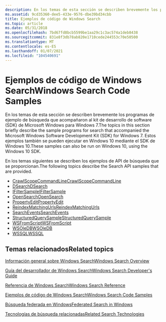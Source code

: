 ```yaml
---
description: En los temas de esta sección se describen brevemente los programas de ejemplo de búsqueda que acompañan al kit de desarrollo de software (SDK) de Microsoft Windows para Windows 7.
ms.assetid: 9cd35360-dee5-433e-9576-dbe39bd34cbb
title: Ejemplos de código de Windows Search
ms.topic: article
ms.date: 05/31/2018
ms.openlocfilehash: 7bd67fd8bcb5599be1aa29c1c3ac574a1deb8438
ms.sourcegitcommit: 831e8f3db78ab820e1710cede244553c70e50500
ms.translationtype: MT
ms.contentlocale: es-ES
ms.lasthandoff: 01/07/2021
ms.locfileid: "104540691"
---
```

# <a name="windows-search-code-samples"></a><span data-ttu-id="0339f-103">Ejemplos de código de Windows Search</span><span class="sxs-lookup"><span data-stu-id="0339f-103">Windows Search Code Samples</span></span>

<span data-ttu-id="0339f-104">En los temas de esta sección se describen brevemente los programas de ejemplo de búsqueda que acompañaron al kit de desarrollo de software (SDK) de Microsoft Windows para Windows 7.</span><span class="sxs-lookup"><span data-stu-id="0339f-104">The topics in this section briefly describe the sample programs for search that accompanied the Microsoft Windows Software Development Kit (SDK) for Windows 7.</span></span> <span data-ttu-id="0339f-105">Estos ejemplos también se pueden ejecutar en Windows 10 mediante el SDK de Windows 10.</span><span class="sxs-lookup"><span data-stu-id="0339f-105">These samples can also be run on Windows 10, using the Windows 10 SDK.</span></span>

<span data-ttu-id="0339f-106">En los temas siguientes se describen los ejemplos de API de búsqueda que se proporcionan.</span><span class="sxs-lookup"><span data-stu-id="0339f-106">The following topics describe the Search API samples that are provided.</span></span>

- [<span data-ttu-id="0339f-107">CrawlScopeCommandLine</span><span class="sxs-lookup"><span data-stu-id="0339f-107">CrawlScopeCommandLine</span></span>](-search-sample-crawlscopecommandline.md)
- [<span data-ttu-id="0339f-108">DSearch</span><span class="sxs-lookup"><span data-stu-id="0339f-108">DSearch</span></span>](-search-sample-dsearch.md)
- [<span data-ttu-id="0339f-109">IFilterSample</span><span class="sxs-lookup"><span data-stu-id="0339f-109">IFilterSample</span></span>](-search-sample-ifiltersample.md)
- [<span data-ttu-id="0339f-110">OpenSearch</span><span class="sxs-lookup"><span data-stu-id="0339f-110">OpenSearch</span></span>](-search-sample-opensearch.md)
- [<span data-ttu-id="0339f-111">PropertyEdit</span><span class="sxs-lookup"><span data-stu-id="0339f-111">PropertyEdit</span></span>](-search-sample-propertyedit.md)
- [<span data-ttu-id="0339f-112">ReindexMatchingUrls</span><span class="sxs-lookup"><span data-stu-id="0339f-112">ReindexMatchingUrls</span></span>](-search-sample-reindexmatchingurls.md)
- [<span data-ttu-id="0339f-113">SearchEvents</span><span class="sxs-lookup"><span data-stu-id="0339f-113">SearchEvents</span></span>](-search-sample-searchevents.md)
- [<span data-ttu-id="0339f-114">StructuredQuerySample</span><span class="sxs-lookup"><span data-stu-id="0339f-114">StructuredQuerySample</span></span>](-search-sample-structuredquerysample.md)
- [<span data-ttu-id="0339f-115">WSFromScript</span><span class="sxs-lookup"><span data-stu-id="0339f-115">WSFromScript</span></span>](-search-sample-wsfromscript.md)
- [<span data-ttu-id="0339f-116">WSOleDB</span><span class="sxs-lookup"><span data-stu-id="0339f-116">WSOleDB</span></span>](-search-sample-wsoledb.md)
- [<span data-ttu-id="0339f-117">WSSQL</span><span class="sxs-lookup"><span data-stu-id="0339f-117">WSSQL</span></span>](-search-sample-wssql.md)

## <a name="related-topics"></a><span data-ttu-id="0339f-118">Temas relacionados</span><span class="sxs-lookup"><span data-stu-id="0339f-118">Related topics</span></span>


[<span data-ttu-id="0339f-119">Información general sobre Windows Search</span><span class="sxs-lookup"><span data-stu-id="0339f-119">Windows Search Overview</span></span>](-search-3x-wds-overview.md)

[<span data-ttu-id="0339f-120">Guía del desarrollador de Windows Search</span><span class="sxs-lookup"><span data-stu-id="0339f-120">Windows Search Developer's Guide</span></span>](-search-developers-guide-entry-page.md)

[<span data-ttu-id="0339f-121">Referencia de Windows Search</span><span class="sxs-lookup"><span data-stu-id="0339f-121">Windows Search Reference</span></span>](-search-reference-entry-page.md)

[<span data-ttu-id="0339f-122">Ejemplos de código de Windows Search</span><span class="sxs-lookup"><span data-stu-id="0339f-122">Windows Search Code Samples</span></span>](-search-samples-ovw.md)

[<span data-ttu-id="0339f-123">Búsqueda federada en Windows</span><span class="sxs-lookup"><span data-stu-id="0339f-123">Federated Search in Windows</span></span>](-search-federated-search-overview.md)

[<span data-ttu-id="0339f-124">Tecnologías de búsqueda relacionadas</span><span class="sxs-lookup"><span data-stu-id="0339f-124">Related Search Technologies</span></span>](-search-3x-wds-sampleentry.md)
